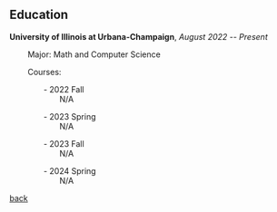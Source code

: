 ## Education
**University of Illinois at Urbana-Champaign**, _August 2022 -- Present_

&emsp;&emsp; Major: Math and Computer Science

&emsp;&emsp; Courses:

&emsp;&emsp;&emsp;&emsp; - 2022 Fall \
&emsp;&emsp;&emsp;&emsp;&emsp;&emsp; N/A

&emsp;&emsp;&emsp;&emsp; - 2023 Spring \
&emsp;&emsp;&emsp;&emsp;&emsp;&emsp; N/A

&emsp;&emsp;&emsp;&emsp; - 2023 Fall \
&emsp;&emsp;&emsp;&emsp;&emsp;&emsp; N/A

&emsp;&emsp;&emsp;&emsp; - 2024 Spring \
&emsp;&emsp;&emsp;&emsp;&emsp;&emsp; N/A

[back](https://chaoqi-liu.github.io/education/overview)
